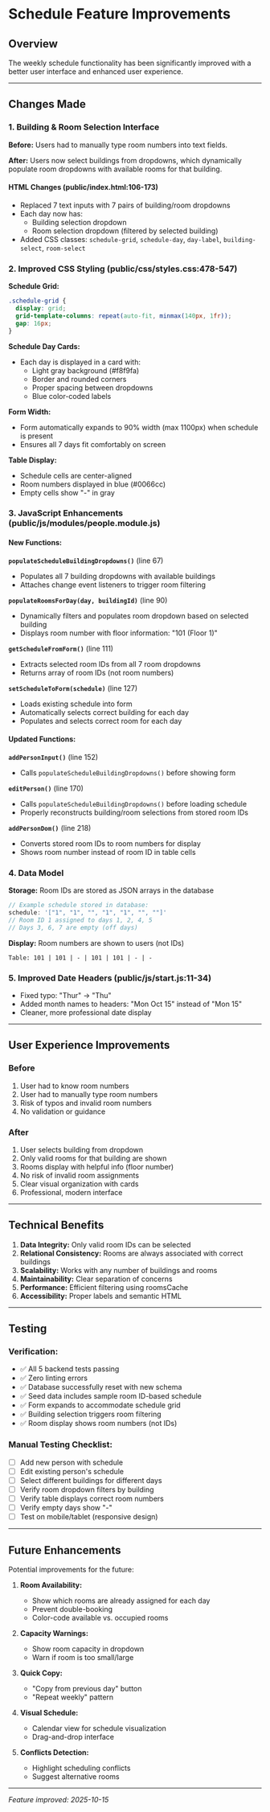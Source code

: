 # Schedule Feature Improvements

## Overview

The weekly schedule functionality has been significantly improved with a better user interface and enhanced user experience.

---

## Changes Made

### 1. Building & Room Selection Interface

**Before:** Users had to manually type room numbers into text fields.

**After:** Users now select buildings from dropdowns, which dynamically populate room dropdowns with available rooms for that building.

#### HTML Changes (public/index.html:106-173)
- Replaced 7 text inputs with 7 pairs of building/room dropdowns
- Each day now has:
  - Building selection dropdown
  - Room selection dropdown (filtered by selected building)
- Added CSS classes: `schedule-grid`, `schedule-day`, `day-label`, `building-select`, `room-select`

### 2. Improved CSS Styling (public/css/styles.css:478-547)

**Schedule Grid:**
```css
.schedule-grid {
  display: grid;
  grid-template-columns: repeat(auto-fit, minmax(140px, 1fr));
  gap: 16px;
}
```

**Schedule Day Cards:**
- Each day is displayed in a card with:
  - Light gray background (#f8f9fa)
  - Border and rounded corners
  - Proper spacing between dropdowns
  - Blue color-coded labels

**Form Width:**
- Form automatically expands to 90% width (max 1100px) when schedule is present
- Ensures all 7 days fit comfortably on screen

**Table Display:**
- Schedule cells are center-aligned
- Room numbers displayed in blue (#0066cc)
- Empty cells show "-" in gray

### 3. JavaScript Enhancements (public/js/modules/people.module.js)

#### New Functions:

**`populateScheduleBuildingDropdowns()`** (line 67)
- Populates all 7 building dropdowns with available buildings
- Attaches change event listeners to trigger room filtering

**`populateRoomsForDay(day, buildingId)`** (line 90)
- Dynamically filters and populates room dropdown based on selected building
- Displays room number with floor information: "101 (Floor 1)"

**`getScheduleFromForm()`** (line 111)
- Extracts selected room IDs from all 7 room dropdowns
- Returns array of room IDs (not room numbers)

**`setScheduleToForm(schedule)`** (line 127)
- Loads existing schedule into form
- Automatically selects correct building for each day
- Populates and selects correct room for each day

#### Updated Functions:

**`addPersonInput()`** (line 152)
- Calls `populateScheduleBuildingDropdowns()` before showing form

**`editPerson()`** (line 170)
- Calls `populateScheduleBuildingDropdowns()` before loading schedule
- Properly reconstructs building/room selections from stored room IDs

**`addPersonDom()`** (line 218)
- Converts stored room IDs to room numbers for display
- Shows room number instead of room ID in table cells

### 4. Data Model

**Storage:** Room IDs are stored as JSON arrays in the database
```javascript
// Example schedule stored in database:
schedule: '["1", "1", "", "1", "1", "", ""]'
// Room ID 1 assigned to days 1, 2, 4, 5
// Days 3, 6, 7 are empty (off days)
```

**Display:** Room numbers are shown to users (not IDs)
```
Table: 101 | 101 | - | 101 | 101 | - | -
```

### 5. Improved Date Headers (public/js/start.js:11-34)

- Fixed typo: "Thur" → "Thu"
- Added month names to headers: "Mon Oct 15" instead of "Mon 15"
- Cleaner, more professional date display

---

## User Experience Improvements

### Before
1. User had to know room numbers
2. User had to manually type room numbers
3. Risk of typos and invalid room numbers
4. No validation or guidance

### After
1. User selects building from dropdown
2. Only valid rooms for that building are shown
3. Rooms display with helpful info (floor number)
4. No risk of invalid room assignments
5. Clear visual organization with cards
6. Professional, modern interface

---

## Technical Benefits

1. **Data Integrity:** Only valid room IDs can be selected
2. **Relational Consistency:** Rooms are always associated with correct buildings
3. **Scalability:** Works with any number of buildings and rooms
4. **Maintainability:** Clear separation of concerns
5. **Performance:** Efficient filtering using roomsCache
6. **Accessibility:** Proper labels and semantic HTML

---

## Testing

### Verification:
- ✅ All 5 backend tests passing
- ✅ Zero linting errors
- ✅ Database successfully reset with new schema
- ✅ Seed data includes sample room ID-based schedule
- ✅ Form expands to accommodate schedule grid
- ✅ Building selection triggers room filtering
- ✅ Room display shows room numbers (not IDs)

### Manual Testing Checklist:
- [ ] Add new person with schedule
- [ ] Edit existing person's schedule
- [ ] Select different buildings for different days
- [ ] Verify room dropdown filters by building
- [ ] Verify table displays correct room numbers
- [ ] Verify empty days show "-"
- [ ] Test on mobile/tablet (responsive design)

---

## Future Enhancements

Potential improvements for the future:

1. **Room Availability:**
   - Show which rooms are already assigned for each day
   - Prevent double-booking
   - Color-code available vs. occupied rooms

2. **Capacity Warnings:**
   - Show room capacity in dropdown
   - Warn if room is too small/large

3. **Quick Copy:**
   - "Copy from previous day" button
   - "Repeat weekly" pattern

4. **Visual Schedule:**
   - Calendar view for schedule visualization
   - Drag-and-drop interface

5. **Conflicts Detection:**
   - Highlight scheduling conflicts
   - Suggest alternative rooms

---

*Feature improved: 2025-10-15*
